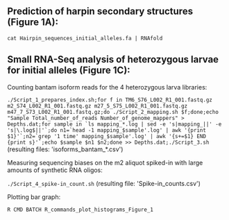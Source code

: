 ## Prediction of harpin secondary structures (Figure 1A): ##

``cat Hairpin_sequences_initial_alleles.fa | RNAfold``

## Small RNA-Seq analysis of heterozygous larvae for initial alleles (Figure 1C): ##

Counting bantam isoform reads for the 4 heterozygous larva libraries:

``./Script_1_prepares_index.sh;for f in TM6_S76_L002_R1_001.fastq.gz m2_S74_L002_R1_001.fastq.gz m27_5_S75_L002_R1_001.fastq.gz m47_7_S73_L002_R1_001.fastq.gz;do ./Script_2_mapping.sh $f;done;echo "Sample Total_number_of_reads Number_of_genome_mappers" > Depths.dat;for sample in `ls mapping_*.log | sed -e 's|mapping_||' -e 's|\.log$||'`;do n1=`head -1 mapping_$sample'.log' | awk '{print $1}'`;n2=`grep '1 time' mapping_$sample'.log' | awk '{s+=$1} END {print s}'`;echo $sample $n1 $n2;done >> Depths.dat;./Script_3.sh``
(resulting files: 'isoforms_bantam_\*.csv')

Measuring sequencing biases on the m2 aliquot spiked-in with large amounts of synthetic RNA oligos:

``./Script_4_spike-in_count.sh``
(resulting file: 'Spike-in_counts.csv')

Plotting bar graph:

``R CMD BATCH R_commands_plot_histograms_Figure_1``
